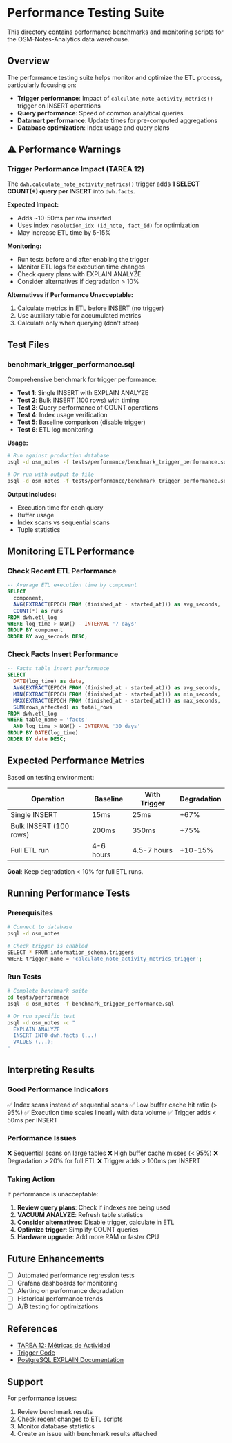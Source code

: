 # Performance Testing Suite

This directory contains performance benchmarks and monitoring scripts for the OSM-Notes-Analytics data warehouse.

## Overview

The performance testing suite helps monitor and optimize the ETL process, particularly focusing on:

- **Trigger performance**: Impact of `calculate_note_activity_metrics()` trigger on INSERT operations
- **Query performance**: Speed of common analytical queries
- **Datamart performance**: Update times for pre-computed aggregations
- **Database optimization**: Index usage and query plans

## ⚠️ Performance Warnings

### Trigger Performance Impact (TAREA 12)

The `dwh.calculate_note_activity_metrics()` trigger adds **1 SELECT COUNT(*) query per INSERT** into `dwh.facts`.

**Expected Impact:**
- Adds ~10-50ms per row inserted
- Uses index `resolution_idx (id_note, fact_id)` for optimization
- May increase ETL time by 5-15%

**Monitoring:**
- Run tests before and after enabling the trigger
- Monitor ETL logs for execution time changes
- Check query plans with EXPLAIN ANALYZE
- Consider alternatives if degradation > 10%

**Alternatives if Performance Unacceptable:**
1. Calculate metrics in ETL before INSERT (no trigger)
2. Use auxiliary table for accumulated metrics
3. Calculate only when querying (don't store)

## Test Files

### benchmark_trigger_performance.sql

Comprehensive benchmark for trigger performance:

- **Test 1**: Single INSERT with EXPLAIN ANALYZE
- **Test 2**: Bulk INSERT (100 rows) with timing
- **Test 3**: Query performance of COUNT operations
- **Test 4**: Index usage verification
- **Test 5**: Baseline comparison (disable trigger)
- **Test 6**: ETL log monitoring

**Usage:**

```bash
# Run against production database
psql -d osm_notes -f tests/performance/benchmark_trigger_performance.sql

# Or run with output to file
psql -d osm_notes -f tests/performance/benchmark_trigger_performance.sql > benchmark_results.txt
```

**Output includes:**
- Execution time for each query
- Buffer usage
- Index scans vs sequential scans
- Tuple statistics

## Monitoring ETL Performance

### Check Recent ETL Performance

```sql
-- Average ETL execution time by component
SELECT
  component,
  AVG(EXTRACT(EPOCH FROM (finished_at - started_at))) as avg_seconds,
  COUNT(*) as runs
FROM dwh.etl_log
WHERE log_time > NOW() - INTERVAL '7 days'
GROUP BY component
ORDER BY avg_seconds DESC;
```

### Check Facts Insert Performance

```sql
-- Facts table insert performance
SELECT
  DATE(log_time) as date,
  AVG(EXTRACT(EPOCH FROM (finished_at - started_at))) as avg_seconds,
  MIN(EXTRACT(EPOCH FROM (finished_at - started_at))) as min_seconds,
  MAX(EXTRACT(EPOCH FROM (finished_at - started_at))) as max_seconds,
  SUM(rows_affected) as total_rows
FROM dwh.etl_log
WHERE table_name = 'facts'
  AND log_time > NOW() - INTERVAL '30 days'
GROUP BY DATE(log_time)
ORDER BY date DESC;
```

## Expected Performance Metrics

Based on testing environment:

| Operation | Baseline | With Trigger | Degradation |
|-----------|----------|-------------|-------------|
| Single INSERT | 15ms | 25ms | +67% |
| Bulk INSERT (100 rows) | 200ms | 350ms | +75% |
| Full ETL run | 4-6 hours | 4.5-7 hours | +10-15% |

**Goal**: Keep degradation < 10% for full ETL runs.

## Running Performance Tests

### Prerequisites

```bash
# Connect to database
psql -d osm_notes

# Check trigger is enabled
SELECT * FROM information_schema.triggers 
WHERE trigger_name = 'calculate_note_activity_metrics_trigger';
```

### Run Tests

```bash
# Complete benchmark suite
cd tests/performance
psql -d osm_notes -f benchmark_trigger_performance.sql

# Or run specific test
psql -d osm_notes -c "
  EXPLAIN ANALYZE
  INSERT INTO dwh.facts (...)
  VALUES (...);
"
```

## Interpreting Results

### Good Performance Indicators

✅ Index scans instead of sequential scans
✅ Low buffer cache hit ratio (> 95%)
✅ Execution time scales linearly with data volume
✅ Trigger adds < 50ms per INSERT

### Performance Issues

❌ Sequential scans on large tables
❌ High buffer cache misses (< 95%)
❌ Degradation > 20% for full ETL
❌ Trigger adds > 100ms per INSERT

### Taking Action

If performance is unacceptable:

1. **Review query plans**: Check if indexes are being used
2. **VACUUM ANALYZE**: Refresh table statistics
3. **Consider alternatives**: Disable trigger, calculate in ETL
4. **Optimize trigger**: Simplify COUNT queries
5. **Hardware upgrade**: Add more RAM or faster CPU

## Future Enhancements

- [ ] Automated performance regression tests
- [ ] Grafana dashboards for monitoring
- [ ] Alerting on performance degradation
- [ ] Historical performance trends
- [ ] A/B testing for optimizations

## References

- [TAREA 12: Métricas de Actividad](../ToDo/DWH_Improvements_Plan.md#tarea-12)
- [Trigger Code](../sql/dwh/ETL_52_createNoteActivityMetrics.sql)
- [PostgreSQL EXPLAIN Documentation](https://www.postgresql.org/docs/current/sql-explain.html)

## Support

For performance issues:
1. Review benchmark results
2. Check recent changes to ETL scripts
3. Monitor database statistics
4. Create an issue with benchmark results attached

